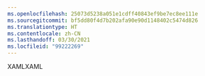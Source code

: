 ```yaml
---
ms.openlocfilehash: 25073d5238a051e1cdff40843ef9be7ec8ee111e
ms.sourcegitcommit: bf5dd80f4d7b202afa90e90d1148402c5474d826
ms.translationtype: HT
ms.contentlocale: zh-CN
ms.lasthandoff: 03/30/2021
ms.locfileid: "99222269"
---
```

<span data-ttu-id="8e2de-101">XAML</span><span class="sxs-lookup"><span data-stu-id="8e2de-101">XAML</span></span>
